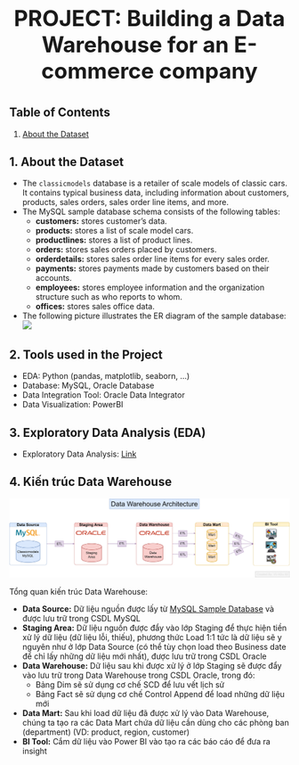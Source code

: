# <p align="center" style="font-size: 39px;"><strong>PROJECT: Building a Data Warehouse for an E-commerce company</strong></p>

## Table of Contents
1. [About the Dataset](#line-30)

## 1. About the Dataset
   - The `classicmodels` database is a retailer of scale models of classic cars. It contains typical business data, including information about customers, products, sales orders, sales order line items, and more.
   - The MySQL sample database schema consists of the following tables:
      - **customers:** stores customer’s data.
      - **products:** stores a list of scale model cars.
      - **productlines:** stores a list of product lines.
      - **orders:** stores sales orders placed by customers.
      - **orderdetails:** stores sales order line items for every sales order.
      - **payments:** stores payments made by customers based on their accounts.
      - **employees:** stores employee information and the organization structure such as who reports to whom.
      - **offices:** stores sales office data.
   - The following picture illustrates the ER diagram of the sample database:
      <img src="https://www.mysqltutorial.org/wp-content/uploads/2023/10/mysql-sample-database.png" width="600" />

## 2. Tools used in the Project
- EDA: Python (pandas, matplotlib, seaborn, ...)
- Database: MySQL, Oracle Database
- Data Integration Tool: Oracle Data Integrator
- Data Visualization: PowerBI

## 3. Exploratory Data Analysis (EDA)
- Exploratory Data Analysis: [Link](https://github.com/vuhuusy/Data-Warehouse-for-Classicmodels-Database/blob/main/EDA.ipynb)
 

## 4. Kiến trúc Data Warehouse
![Data Warehouse Architecture](https://github.com/vuhuusy/Data-Warehouse-for-Classicmodels-Database/blob/main/data%20warehouse/Data%20Warehouse%20Architecture.png)

Tổng quan kiến trúc Data Warehouse:
- **Data Source:** Dữ liệu nguồn được lấy từ [MySQL Sample Database](https://www.mysqltutorial.org/getting-started-with-mysql/mysql-sample-database/) và được lưu trữ trong CSDL MySQL
- **Staging Area:** Dữ liệu nguồn được đẩy vào lớp Staging để thực hiện tiền xử lý dữ liệu (dữ liệu lỗi, thiếu), phương thức Load 1:1 tức là dữ liệu sẽ y nguyên như ở lớp Data Source (có thể tùy chọn load theo Business date để chỉ lấy những dữ liệu mới nhất), được lưu trữ trong CSDL Oracle
- **Data Warehouse:** Dữ liệu sau khi được xử lý ở lớp Staging sẽ được đẩy vào lưu trữ trong Data Warehouse trong CSDL Oracle, trong đó:
   - Bảng Dim sẽ sử dụng cơ chế SCD để lưu vết lịch sử
   - Bảng Fact sẽ sử dụng cơ chế Control Append để load những dữ liệu mới
- **Data Mart:** Sau khi load dữ liệu đã được xử lý vào Data Warehouse, chúng ta tạo ra các Data Mart chứa dữ liệu cần dùng cho các phòng ban (department) (VD: product, region, customer)
- **BI Tool:** Cắm dữ liệu vào Power BI vào tạo ra các báo cáo để đưa ra insight

